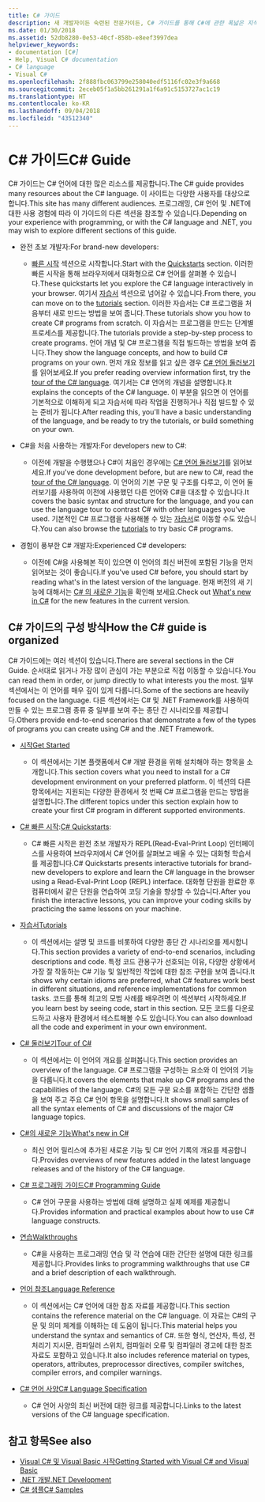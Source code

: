 ```yaml
---
title: C# 가이드
description: 새 개발자이든 숙련된 전문가이든, C# 가이드를 통해 C#에 관한 폭넓은 지식을 얻는 방법을 알아봅니다.
ms.date: 01/30/2018
ms.assetid: 52db8280-0e53-40cf-858b-e8eef3997dea
helpviewer_keywords:
- documentation [C#]
- Help, Visual C# documentation
- C# language
- Visual C#
ms.openlocfilehash: 2f888fbc063799e258040edf5116fc02e3f9a668
ms.sourcegitcommit: 2eceb05f1a5bb261291a1f6a91c5153727ac1c19
ms.translationtype: HT
ms.contentlocale: ko-KR
ms.lasthandoff: 09/04/2018
ms.locfileid: "43512340"
---
```

# <a name="c-guide"></a><span data-ttu-id="5172a-103">C# 가이드</span><span class="sxs-lookup"><span data-stu-id="5172a-103">C# Guide</span></span>

<span data-ttu-id="5172a-104">C# 가이드는 C# 언어에 대한 많은 리소스를 제공합니다.</span><span class="sxs-lookup"><span data-stu-id="5172a-104">The C# guide provides many resources about the C# language.</span></span> <span data-ttu-id="5172a-105">이 사이트는 다양한 사용자를 대상으로 합니다.</span><span class="sxs-lookup"><span data-stu-id="5172a-105">This site has many different audiences.</span></span> <span data-ttu-id="5172a-106">프로그래밍, C# 언어 및 .NET에 대한 사용 경험에 따라 이 가이드의 다른 섹션을 참조할 수 있습니다.</span><span class="sxs-lookup"><span data-stu-id="5172a-106">Depending on your experience with programming, or with the C# language and .NET, you may wish to explore different sections of this guide.</span></span>

* <span data-ttu-id="5172a-107">완전 초보 개발자:</span><span class="sxs-lookup"><span data-stu-id="5172a-107">For brand-new developers:</span></span>
  * <span data-ttu-id="5172a-108">[빠른 시작](quick-starts/index.md) 섹션으로 시작합니다.</span><span class="sxs-lookup"><span data-stu-id="5172a-108">Start with the [Quickstarts](quick-starts/index.md) section.</span></span> <span data-ttu-id="5172a-109">이러한 빠른 시작을 통해 브라우저에서 대화형으로 C# 언어를 살펴볼 수 있습니다.</span><span class="sxs-lookup"><span data-stu-id="5172a-109">These quickstarts let you explore the C# language interactively in your browser.</span></span> <span data-ttu-id="5172a-110">여기서 [자습서](tutorials/index.md) 섹션으로 넘어갈 수 있습니다.</span><span class="sxs-lookup"><span data-stu-id="5172a-110">From there, you can move on to the [tutorials](tutorials/index.md) section.</span></span> <span data-ttu-id="5172a-111">이러한 자습서는 C# 프로그램을 처음부터 새로 만드는 방법을 보여 줍니다.</span><span class="sxs-lookup"><span data-stu-id="5172a-111">These tutorials show you how to create C# programs from scratch.</span></span> <span data-ttu-id="5172a-112">이 자습서는 프로그램을 만드는 단계별 프로세스를 제공합니다.</span><span class="sxs-lookup"><span data-stu-id="5172a-112">The tutorials provide a step-by-step process to create programs.</span></span> <span data-ttu-id="5172a-113">언어 개념 및 C# 프로그램을 직접 빌드하는 방법을 보여 줍니다.</span><span class="sxs-lookup"><span data-stu-id="5172a-113">They show the language concepts, and how to build C# programs on your own.</span></span> <span data-ttu-id="5172a-114">먼저 개요 정보를 읽고 싶은 경우 [C# 언어 둘러보기](tour-of-csharp/index.md)를 읽어보세요.</span><span class="sxs-lookup"><span data-stu-id="5172a-114">If you prefer reading overview information first, try the [tour of the C# language](tour-of-csharp/index.md).</span></span> <span data-ttu-id="5172a-115">여기서는 C# 언어의 개념을 설명합니다.</span><span class="sxs-lookup"><span data-stu-id="5172a-115">It explains the concepts of the C# language.</span></span> <span data-ttu-id="5172a-116">이 부분을 읽으면 이 언어를 기본적으로 이해하게 되고 자습서에 따라 작업을 진행하거나 직접 빌드할 수 있는 준비가 됩니다.</span><span class="sxs-lookup"><span data-stu-id="5172a-116">After reading this, you'll have a basic understanding of the language, and be ready to try the tutorials, or build something on your own.</span></span>

* <span data-ttu-id="5172a-117">C#을 처음 사용하는 개발자:</span><span class="sxs-lookup"><span data-stu-id="5172a-117">For developers new to C#:</span></span>
  * <span data-ttu-id="5172a-118">이전에 개발을 수행했으나 C#이 처음인 경우에는 [C# 언어 둘러보기](tour-of-csharp/index.md)를 읽어보세요.</span><span class="sxs-lookup"><span data-stu-id="5172a-118">If you've done development before, but are new to C#, read the [tour of the C# language](tour-of-csharp/index.md).</span></span> <span data-ttu-id="5172a-119">이 언어의 기본 구문 및 구조를 다루고, 이 언어 둘러보기를 사용하여 이전에 사용했던 다른 언어와 C#을 대조할 수 있습니다.</span><span class="sxs-lookup"><span data-stu-id="5172a-119">It covers the basic syntax and structure for the language, and you can use the language tour to contrast C# with other languages you've used.</span></span> <span data-ttu-id="5172a-120">기본적인 C# 프로그램을 사용해볼 수 있는 [자습서](tutorials/index.md)로 이동할 수도 있습니다.</span><span class="sxs-lookup"><span data-stu-id="5172a-120">You can also browse the [tutorials](tutorials/index.md) to try basic C# programs.</span></span>

* <span data-ttu-id="5172a-121">경험이 풍부한 C# 개발자:</span><span class="sxs-lookup"><span data-stu-id="5172a-121">Experienced C# developers:</span></span>
  * <span data-ttu-id="5172a-122">이전에 C#을 사용해본 적이 있으면 이 언어의 최신 버전에 포함된 기능을 먼저 읽어보는 것이 좋습니다.</span><span class="sxs-lookup"><span data-stu-id="5172a-122">If you've used C# before, you should start by reading what's in the latest version of the language.</span></span> <span data-ttu-id="5172a-123">현재 버전의 새 기능에 대해서는 [C# 의 새로운 기능](whats-new/index.md)을 확인해 보세요.</span><span class="sxs-lookup"><span data-stu-id="5172a-123">Check out [What's new in C#](whats-new/index.md) for the new features in the current version.</span></span>

## <a name="how-the-c-guide-is-organized"></a><span data-ttu-id="5172a-124">C# 가이드의 구성 방식</span><span class="sxs-lookup"><span data-stu-id="5172a-124">How the C# guide is organized</span></span>

<span data-ttu-id="5172a-125">C# 가이드에는 여러 섹션이 있습니다.</span><span class="sxs-lookup"><span data-stu-id="5172a-125">There are several sections in the C# Guide.</span></span> <span data-ttu-id="5172a-126">순서대로 읽거나 가장 많이 관심이 가는 부분으로 직접 이동할 수 있습니다.</span><span class="sxs-lookup"><span data-stu-id="5172a-126">You can read them in order, or jump directly to what interests you the most.</span></span> <span data-ttu-id="5172a-127">일부 섹션에서는 이 언어를 매우 깊이 있게 다룹니다.</span><span class="sxs-lookup"><span data-stu-id="5172a-127">Some of the sections are heavily focused on the language.</span></span> <span data-ttu-id="5172a-128">다른 섹션에서는 C# 및 .NET Framework를 사용하여 만들 수 있는 프로그램 종류 중 일부를 보여 주는 종단 간 시나리오를 제공합니다.</span><span class="sxs-lookup"><span data-stu-id="5172a-128">Others provide end-to-end scenarios that demonstrate a few of the types of programs you can create using C# and the .NET Framework.</span></span>

* [<span data-ttu-id="5172a-129">시작</span><span class="sxs-lookup"><span data-stu-id="5172a-129">Get Started</span></span>](getting-started/index.md)
  * <span data-ttu-id="5172a-130">이 섹션에서는 기본 플랫폼에서 C# 개발 환경을 위해 설치해야 하는 항목을 소개합니다.</span><span class="sxs-lookup"><span data-stu-id="5172a-130">This section covers what you need to install for a C# development environment on your preferred platform.</span></span> <span data-ttu-id="5172a-131">이 섹션의 다른 항목에서는 지원되는 다양한 환경에서 첫 번째 C# 프로그램을 만드는 방법을 설명합니다.</span><span class="sxs-lookup"><span data-stu-id="5172a-131">The different topics under this section explain how to create your first C# program in different supported environments.</span></span>

* <span data-ttu-id="5172a-132">[C# 빠른 시작](quick-starts/index.md):</span><span class="sxs-lookup"><span data-stu-id="5172a-132">[C# Quickstarts](quick-starts/index.md):</span></span>
  * <span data-ttu-id="5172a-133">C# 빠른 시작은 완전 초보 개발자가 REPL(Read-Eval-Print Loop) 인터페이스를 사용하여 브라우저에서 C# 언어를 살펴보고 배울 수 있는 대화형 학습서를 제공합니다.</span><span class="sxs-lookup"><span data-stu-id="5172a-133">C# Quickstarts presents interactive tutorials for brand-new developers to explore and learn the C# language in the browser using a Read-Eval-Print Loop (REPL) interface.</span></span> <span data-ttu-id="5172a-134">대화형 단원을 완료한 후 컴퓨터에서 같은 단원을 연습하여 코딩 기술을 향상할 수 있습니다.</span><span class="sxs-lookup"><span data-stu-id="5172a-134">After you finish the interactive lessons, you can improve your coding skills by practicing the same lessons on your machine.</span></span>

* [<span data-ttu-id="5172a-135">자습서</span><span class="sxs-lookup"><span data-stu-id="5172a-135">Tutorials</span></span>](tutorials/index.md)
  * <span data-ttu-id="5172a-136">이 섹션에서는 설명 및 코드를 비롯하여 다양한 종단 간 시나리오를 제시합니다.</span><span class="sxs-lookup"><span data-stu-id="5172a-136">This section provides a variety of end-to-end scenarios, including descriptions and code.</span></span> <span data-ttu-id="5172a-137">특정 코드 관용구가 선호되는 이유, 다양한 상황에서 가장 잘 작동하는 C# 기능 및 일반적인 작업에 대한 참조 구현을 보여 줍니다.</span><span class="sxs-lookup"><span data-stu-id="5172a-137">It shows why certain idioms are preferred, what C# features work best in different situations, and reference implementations for common tasks.</span></span> <span data-ttu-id="5172a-138">코드를 통해 최고의 모범 사례를 배우려면 이 섹션부터 시작하세요.</span><span class="sxs-lookup"><span data-stu-id="5172a-138">If you learn best by seeing code, start in this section.</span></span> <span data-ttu-id="5172a-139">모든 코드를 다운로드하고 사용자 환경에서 테스트해볼 수도 있습니다.</span><span class="sxs-lookup"><span data-stu-id="5172a-139">You can also download all the code and experiment in your own environment.</span></span>

* [<span data-ttu-id="5172a-140">C# 둘러보기</span><span class="sxs-lookup"><span data-stu-id="5172a-140">Tour of C#</span></span>](tour-of-csharp/index.md)
  * <span data-ttu-id="5172a-141">이 섹션에서는 이 언어의 개요를 살펴봅니다.</span><span class="sxs-lookup"><span data-stu-id="5172a-141">This section provides an overview of the language.</span></span> <span data-ttu-id="5172a-142">C# 프로그램을 구성하는 요소와 이 언어의 기능을 다룹니다.</span><span class="sxs-lookup"><span data-stu-id="5172a-142">It covers the elements that make up C# programs and the capabilities of the language.</span></span> <span data-ttu-id="5172a-143">C#의 모든 구문 요소를 포함하는 간단한 샘플을 보여 주고 주요 C# 언어 항목을 설명합니다.</span><span class="sxs-lookup"><span data-stu-id="5172a-143">It shows small samples of all the syntax elements of C# and discussions of the major C# language topics.</span></span>

* [<span data-ttu-id="5172a-144">C#의 새로운 기능</span><span class="sxs-lookup"><span data-stu-id="5172a-144">What's new in C#</span></span>](whats-new/index.md)
  * <span data-ttu-id="5172a-145">최신 언어 릴리스에 추가된 새로운 기능 및 C# 언어 기록의 개요를 제공합니다.</span><span class="sxs-lookup"><span data-stu-id="5172a-145">Provides overviews of new features added in the latest language releases and of the history of the C# language.</span></span>

<!--
* [.NET Compiler Platform SDK](roslyn-sdk/index.md)
  * The .NET Compiler Platform SDK enables you to write components that analyze code, and suggest or make improvements to that code. In this section, you'll learn how the APIs are organized, and how you can create code that enables rules and practices for your team. You'll also see samples, end-to-end scenarios, and links to other libraries with more examples using these APIs.
-->

* [<span data-ttu-id="5172a-146">C# 프로그래밍 가이드</span><span class="sxs-lookup"><span data-stu-id="5172a-146">C# Programming Guide</span></span>](../csharp/programming-guide/index.md)
  * <span data-ttu-id="5172a-147">C# 언어 구문을 사용하는 방법에 대해 설명하고 실제 예제를 제공합니다.</span><span class="sxs-lookup"><span data-stu-id="5172a-147">Provides information and practical examples about how to use C# language constructs.</span></span>

* [<span data-ttu-id="5172a-148">연습</span><span class="sxs-lookup"><span data-stu-id="5172a-148">Walkthroughs</span></span>](../csharp/walkthroughs.md)
  * <span data-ttu-id="5172a-149">C#을 사용하는 프로그래밍 연습 및 각 연습에 대한 간단한 설명에 대한 링크를 제공합니다.</span><span class="sxs-lookup"><span data-stu-id="5172a-149">Provides links to programming walkthroughs that use C# and a brief description of each walkthrough.</span></span>

* [<span data-ttu-id="5172a-150">언어 참조</span><span class="sxs-lookup"><span data-stu-id="5172a-150">Language Reference</span></span>](language-reference/index.md)
  * <span data-ttu-id="5172a-151">이 섹션에서는 C# 언어에 대한 참조 자료를 제공합니다.</span><span class="sxs-lookup"><span data-stu-id="5172a-151">This section contains the reference material on the C# language.</span></span> <span data-ttu-id="5172a-152">이 자료는 C#의 구문 및 의미 체계를 이해하는 데 도움이 됩니다.</span><span class="sxs-lookup"><span data-stu-id="5172a-152">This material helps you understand the syntax and semantics of C#.</span></span> <span data-ttu-id="5172a-153">또한 형식, 연산자, 특성, 전처리기 지시문, 컴파일러 스위치, 컴파일러 오류 및 컴파일러 경고에 대한 참조 자료도 포함하고 있습니다.</span><span class="sxs-lookup"><span data-stu-id="5172a-153">It also includes reference material on types, operators, attributes, preprocessor directives, compiler switches, compiler errors, and compiler warnings.</span></span>

* [<span data-ttu-id="5172a-154">C# 언어 사양</span><span class="sxs-lookup"><span data-stu-id="5172a-154">C# Language Specification</span></span>](../csharp/language-reference/language-specification/index.md)
  * <span data-ttu-id="5172a-155">C# 언어 사양의 최신 버전에 대한 링크를 제공합니다.</span><span class="sxs-lookup"><span data-stu-id="5172a-155">Links to the latest versions of the C# language specification.</span></span>

## <a name="see-also"></a><span data-ttu-id="5172a-156">참고 항목</span><span class="sxs-lookup"><span data-stu-id="5172a-156">See also</span></span>

* [<span data-ttu-id="5172a-157">Visual C# 및 Visual Basic 시작</span><span class="sxs-lookup"><span data-stu-id="5172a-157">Getting Started with Visual C# and Visual Basic</span></span>](/visualstudio/ide/getting-started-with-visual-csharp-and-visual-basic)  
* [<span data-ttu-id="5172a-158">.NET 개발</span><span class="sxs-lookup"><span data-stu-id="5172a-158">.NET Development</span></span>](https://msdn.microsoft.com/library/ff361664)  
* [<span data-ttu-id="5172a-159">C# 샘플</span><span class="sxs-lookup"><span data-stu-id="5172a-159">C# Samples</span></span>](https://code.msdn.microsoft.com/site/search?f%5B0%5D.Type=ProgrammingLanguage&f%5B0%5D.Value=C%23&f%5B0%5D.Text=C%23)  
